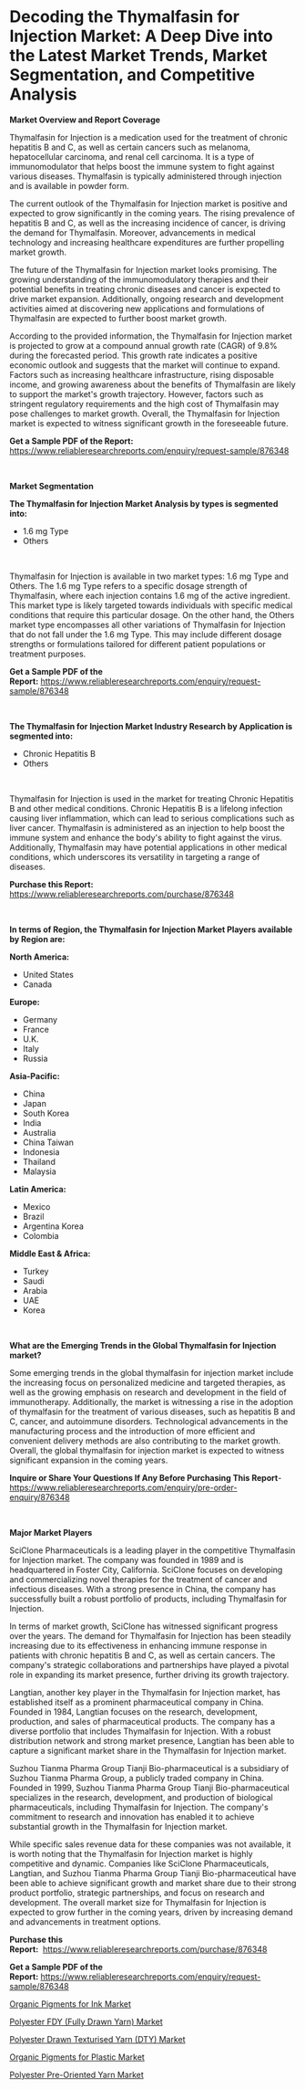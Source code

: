 <p><h1>Decoding the Thymalfasin for Injection Market: A Deep Dive into the Latest Market Trends, Market Segmentation, and Competitive Analysis</h1></p><p><strong>Market Overview and Report Coverage</strong></p>
<p><p>Thymalfasin for Injection is a medication used for the treatment of chronic hepatitis B and C, as well as certain cancers such as melanoma, hepatocellular carcinoma, and renal cell carcinoma. It is a type of immunomodulator that helps boost the immune system to fight against various diseases. Thymalfasin is typically administered through injection and is available in powder form.</p><p>The current outlook of the Thymalfasin for Injection market is positive and expected to grow significantly in the coming years. The rising prevalence of hepatitis B and C, as well as the increasing incidence of cancer, is driving the demand for Thymalfasin. Moreover, advancements in medical technology and increasing healthcare expenditures are further propelling market growth.</p><p>The future of the Thymalfasin for Injection market looks promising. The growing understanding of the immunomodulatory therapies and their potential benefits in treating chronic diseases and cancer is expected to drive market expansion. Additionally, ongoing research and development activities aimed at discovering new applications and formulations of Thymalfasin are expected to further boost market growth.</p><p>According to the provided information, the Thymalfasin for Injection market is projected to grow at a compound annual growth rate (CAGR) of 9.8% during the forecasted period. This growth rate indicates a positive economic outlook and suggests that the market will continue to expand. Factors such as increasing healthcare infrastructure, rising disposable income, and growing awareness about the benefits of Thymalfasin are likely to support the market's growth trajectory. However, factors such as stringent regulatory requirements and the high cost of Thymalfasin may pose challenges to market growth. Overall, the Thymalfasin for Injection market is expected to witness significant growth in the foreseeable future.</p></p>
<p><strong>Get a Sample PDF of the Report:</strong> <a href="https://www.reliableresearchreports.com/enquiry/request-sample/876348">https://www.reliableresearchreports.com/enquiry/request-sample/876348</a></p>
<p>&nbsp;</p>
<p><strong>Market Segmentation</strong></p>
<p><strong>The Thymalfasin for Injection Market Analysis by types is segmented into:</strong></p>
<p><ul><li>1.6 mg Type</li><li>Others</li></ul></p>
<p>&nbsp;</p>
<p><p>Thymalfasin for Injection is available in two market types: 1.6 mg Type and Others. The 1.6 mg Type refers to a specific dosage strength of Thymalfasin, where each injection contains 1.6 mg of the active ingredient. This market type is likely targeted towards individuals with specific medical conditions that require this particular dosage. On the other hand, the Others market type encompasses all other variations of Thymalfasin for Injection that do not fall under the 1.6 mg Type. This may include different dosage strengths or formulations tailored for different patient populations or treatment purposes.</p></p>
<p><strong>Get a Sample PDF of the Report:</strong>&nbsp;<a href="https://www.reliableresearchreports.com/enquiry/request-sample/876348">https://www.reliableresearchreports.com/enquiry/request-sample/876348</a></p>
<p>&nbsp;</p>
<p><strong>The Thymalfasin for Injection Market Industry Research by Application is segmented into:</strong></p>
<p><ul><li>Chronic Hepatitis B</li><li>Others</li></ul></p>
<p>&nbsp;</p>
<p><p>Thymalfasin for Injection is used in the market for treating Chronic Hepatitis B and other medical conditions. Chronic Hepatitis B is a lifelong infection causing liver inflammation, which can lead to serious complications such as liver cancer. Thymalfasin is administered as an injection to help boost the immune system and enhance the body's ability to fight against the virus. Additionally, Thymalfasin may have potential applications in other medical conditions, which underscores its versatility in targeting a range of diseases.</p></p>
<p><strong>Purchase this Report:</strong>&nbsp; <a href="https://www.reliableresearchreports.com/purchase/876348">https://www.reliableresearchreports.com/purchase/876348</a></p>
<p>&nbsp;</p>
<p><strong>In terms of Region, the Thymalfasin for Injection Market Players available by Region are:</strong></p>
<p>
    <p> <strong> North America: </strong>
        <ul>
            <li>United States</li>
            <li>Canada</li>
        </ul>
        </p> 
    <p> <strong> Europe: </strong>
        <ul>
            <li>Germany</li>
            <li>France</li>
            <li>U.K.</li>
            <li>Italy</li>
            <li>Russia</li>
        </ul>
        </p> 
    <p> <strong> Asia-Pacific: </strong>
        <ul>
            <li>China</li>
            <li>Japan</li>
            <li>South Korea</li>
            <li>India</li>
            <li>Australia</li>
            <li>China Taiwan</li>
            <li>Indonesia</li>
            <li>Thailand</li>
            <li>Malaysia</li>
        </ul>
        </p> 
    <p> <strong> Latin America: </strong>
        <ul>
            <li>Mexico</li>
            <li>Brazil</li>
            <li>Argentina Korea</li>
            <li>Colombia</li>
        </ul>
        </p> 
    <p> <strong> Middle East & Africa: </strong>
        <ul>
            <li>Turkey</li>
            <li>Saudi</li>
            <li>Arabia</li>
            <li>UAE</li>
            <li>Korea</li>
        </ul>
    </p>
    </p>
<p>&nbsp;</p>
<p><strong>What are the Emerging Trends in the Global Thymalfasin for Injection market?</strong></p>
<p><p>Some emerging trends in the global thymalfasin for injection market include the increasing focus on personalized medicine and targeted therapies, as well as the growing emphasis on research and development in the field of immunotherapy. Additionally, the market is witnessing a rise in the adoption of thymalfasin for the treatment of various diseases, such as hepatitis B and C, cancer, and autoimmune disorders. Technological advancements in the manufacturing process and the introduction of more efficient and convenient delivery methods are also contributing to the market growth. Overall, the global thymalfasin for injection market is expected to witness significant expansion in the coming years.</p></p>
<p><strong>Inquire or Share Your Questions If Any Before Purchasing This Report</strong>- <a href="https://www.reliableresearchreports.com/enquiry/pre-order-enquiry/876348">https://www.reliableresearchreports.com/enquiry/pre-order-enquiry/876348</a></p>
<p>&nbsp;</p>
<p><strong>Major Market Players</strong></p>
<p><p>SciClone Pharmaceuticals is a leading player in the competitive Thymalfasin for Injection market. The company was founded in 1989 and is headquartered in Foster City, California. SciClone focuses on developing and commercializing novel therapies for the treatment of cancer and infectious diseases. With a strong presence in China, the company has successfully built a robust portfolio of products, including Thymalfasin for Injection.</p><p>In terms of market growth, SciClone has witnessed significant progress over the years. The demand for Thymalfasin for Injection has been steadily increasing due to its effectiveness in enhancing immune response in patients with chronic hepatitis B and C, as well as certain cancers. The company's strategic collaborations and partnerships have played a pivotal role in expanding its market presence, further driving its growth trajectory.</p><p>Langtian, another key player in the Thymalfasin for Injection market, has established itself as a prominent pharmaceutical company in China. Founded in 1984, Langtian focuses on the research, development, production, and sales of pharmaceutical products. The company has a diverse portfolio that includes Thymalfasin for Injection. With a robust distribution network and strong market presence, Langtian has been able to capture a significant market share in the Thymalfasin for Injection market.</p><p>Suzhou Tianma Pharma Group Tianji Bio-pharmaceutical is a subsidiary of Suzhou Tianma Pharma Group, a publicly traded company in China. Founded in 1999, Suzhou Tianma Pharma Group Tianji Bio-pharmaceutical specializes in the research, development, and production of biological pharmaceuticals, including Thymalfasin for Injection. The company's commitment to research and innovation has enabled it to achieve substantial growth in the Thymalfasin for Injection market.</p><p>While specific sales revenue data for these companies was not available, it is worth noting that the Thymalfasin for Injection market is highly competitive and dynamic. Companies like SciClone Pharmaceuticals, Langtian, and Suzhou Tianma Pharma Group Tianji Bio-pharmaceutical have been able to achieve significant growth and market share due to their strong product portfolio, strategic partnerships, and focus on research and development. The overall market size for Thymalfasin for Injection is expected to grow further in the coming years, driven by increasing demand and advancements in treatment options.</p></p>
<p><strong>Purchase this Report:</strong>&nbsp;&nbsp;<a href="https://www.reliableresearchreports.com/purchase/876348">https://www.reliableresearchreports.com/purchase/876348</a></p>
<p></p>
<p><strong>Get a Sample PDF of the Report:</strong>&nbsp;<a href="https://www.reliableresearchreports.com/enquiry/request-sample/876348">https://www.reliableresearchreports.com/enquiry/request-sample/876348</a></p>
<p><p><a href="https://medium.com/@frankpeters35/organic-pigments-for-ink-market-exploring-market-share-market-trends-and-future-growth-542d3a3ac4ce">Organic Pigments for Ink Market</a></p><p><a href="https://medium.com/@nicholasgarcia1914/polyester-fdy-fully-drawn-yarn-market-trends-and-market-analysis-forecasted-for-period-2023-2030-e0d9e8a9b35a">Polyester FDY (Fully Drawn Yarn) Market</a></p><p><a href="https://medium.com/@henrywheeler53/polyester-drawn-texturised-yarn-dty-market-size-reveals-the-best-marketing-channels-in-global-8af7106ba1a6">Polyester Drawn Texturised Yarn (DTY) Market</a></p><p><a href="https://medium.com/@timothychapman46/organic-pigments-for-plastic-market-share-evolution-and-market-growth-trends-2023-2030-5fb8d0c8f054">Organic Pigments for Plastic Market</a></p><p><a href="https://medium.com/@royross51/polyester-pre-oriented-yarn-market-furnishes-information-on-market-share-market-trends-and-market-e6edca7b2abe">Polyester Pre-Oriented Yarn Market</a></p></p>